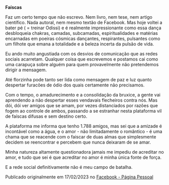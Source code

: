 **Faíscas**

Faz um certo tempo que não escrevo. Nem livro, nem tese, nem artigo científico. Nada autoral, nem mesmo textão de Facebook. Mas hoje voltei a bater pé ( = treinar Odissi) e é realmente impressionante como essa dança desbloqueia chakras, camadas, subcamadas, espiritualidades e matérias encarnadas em poeiras cósmicas dançantes, respirantes, pulsantes como um filhote que emana a totalidade e a beleza incerta da pulsão de vida.

Eu ando muito angustiada com os desvios de comunicação que as redes sociais acarretam. Qualquer coisa que escrevemos e postamos cai como uma carapuça sobre alguém para quem provavelmente não pretendemos dirigir a mensagem. 

Até florzinha pode tanto ser lida como mensagem de paz e luz quanto despertar furacões de ódio dos quais certamente não precisamos.

Com o tempo, o amadurecimento e a consolidação da bruxice, a gente vai aprendendo a não despertar esses vendavais flecheiros contra nós. Mas dói, dói ver amigos que se amam, por vezes distanciados por razões que fogem ao controle de ambos, passando a se estranhar nesta plataforma vil de faíscas difusas e sem destino certo. 

A plataforma me informa que tenho 1.788 amigos, mas sei que a amizade é incontável como a água, e o amor - não limitadamente o romântico - é uma chama que se reacende com o faiscar de duas almas que simplesmente decidem se reencontrar e percebem que nunca deixaram de se amar.

Minha natureza altamente questionadora jamais me impediu de acreditar no amor, e tudo que sei é que acreditar no amor é minha única fonte de força.

E a rede social definitivamente não é meu campo de batalha.

Publicado originalmente em 17/02/2023 no [Facebook - Página Pessoal](https://www.facebook.com/mariana.b.andraus/posts/pfbid0PMKP3rqrUyEBtAKueQi6Hu34VYC9DtubCSRFmy6qjXCBnhUW5HUrARXn1L7oj3kYl)